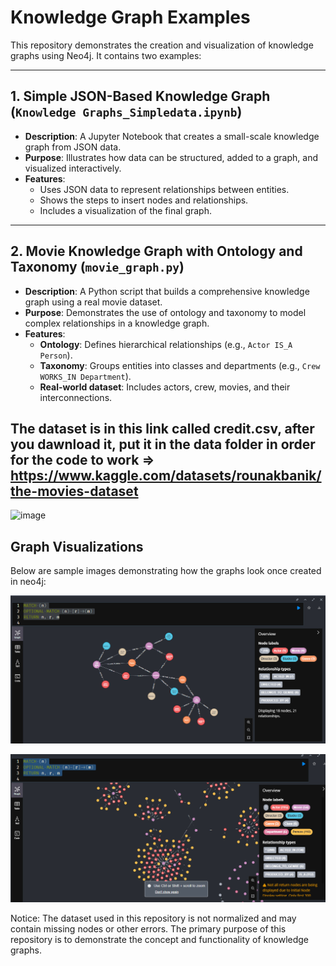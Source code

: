 # Knowledge Graph Examples

This repository demonstrates the creation and visualization of knowledge graphs using Neo4j. It contains two examples:

---

## 1. **Simple JSON-Based Knowledge Graph (`Knowledge Graphs_Simpledata.ipynb`)**
- **Description**: A Jupyter Notebook that creates a small-scale knowledge graph from JSON data.
- **Purpose**: Illustrates how data can be structured, added to a graph, and visualized interactively.
- **Features**:
  - Uses JSON data to represent relationships between entities.
  - Shows the steps to insert nodes and relationships.
  - Includes a visualization of the final graph.


---

## 2. **Movie Knowledge Graph with Ontology and Taxonomy (`movie_graph.py`)**
- **Description**: A Python script that builds a comprehensive knowledge graph using a real movie dataset.
- **Purpose**: Demonstrates the use of ontology and taxonomy to model complex relationships in a knowledge graph.
- **Features**:
  - **Ontology**: Defines hierarchical relationships (e.g., `Actor IS_A Person`).
  - **Taxonomy**: Groups entities into classes and departments (e.g., `Crew WORKS_IN Department`).
  - **Real-world dataset**: Includes actors, crew, movies, and their interconnections.

## The dataset is in this link called credit.csv, after you dawnload it, put it in the data folder in order for the code to work => https://www.kaggle.com/datasets/rounakbanik/the-movies-dataset 
![image](https://github.com/user-attachments/assets/ec1f14fd-fa86-4e91-b236-3610af5732cd)



## Graph Visualizations
Below are sample images demonstrating how the graphs look once created in neo4j:

![alt text](image-1.png)

![alt text](image.png)



Notice: The dataset used in this repository is not normalized and may contain missing nodes or other errors. The primary purpose of this repository is to demonstrate the concept and functionality of knowledge graphs.
